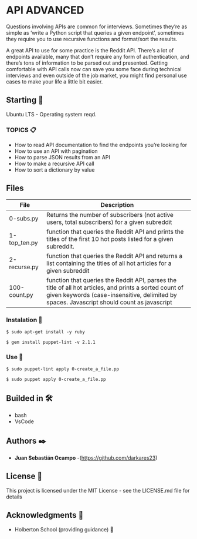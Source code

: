 # API ADVANCED
Questions involving APIs are common for interviews. Sometimes they’re as simple as ‘write a Python script that queries a given endpoint’, sometimes they require you to use recursive functions and format/sort the results.

A great API to use for some practice is the Reddit API. There’s a lot of endpoints available, many that don’t require any form of authentication, and there’s tons of information to be parsed out and presented. Getting comfortable with API calls now can save you some face during technical interviews and even outside of the job market, you might find personal use cases to make your life a little bit easier.

## Starting 🚀

Ubuntu LTS - Operating system reqd.


### TOPICS 📋

- How to read API documentation to find the endpoints you’re looking for
- How to use an API with pagination
- How to parse JSON results from an API
- How to make a recursive API call
- How to sort a dictionary by value

## Files
| File | Description |
| ------------- | ------------- |
| 0-subs.py | Returns the number of subscribers (not active users, total subscribers) for a given subreddit |
| 1-top_ten.py | function that queries the Reddit API and prints the titles of the first 10 hot posts listed for a given subreddit. |
| 2-recurse.py |  function that queries the Reddit API and returns a list containing the titles of all hot articles for a given subreddit |	
| 100-count.py |   function that queries the Reddit API, parses the title of all hot articles, and prints a sorted count of given keywords (case-insensitive, delimited by spaces. Javascript should count as javascript |	

### Instalation 🔧

```
$ sudo apt-get install -y ruby
```
```
$ gem install puppet-lint -v 2.1.1
```
### Use 🔧
```
$ sudo puppet-lint apply 0-create_a_file.pp
```
```
$ sudo puppet apply 0-create_a_file.pp
```

## Builded in 🛠️

* bash
* VsCode

## Authors ✒️


* **Juan Sebastián Ocampo** -(https://github.com/darkares23)

## License 📄

This project is licensed under the MIT License - see the LICENSE.md file for details

## Acknowledgments 🎁

* Holberton School (providing guidance) 📢